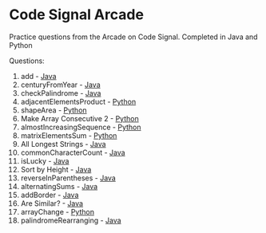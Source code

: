 # Code Signal Arcade

Practice questions from the Arcade on Code Signal. Completed in Java and Python

Questions:

1. add - [Java](add.java)
2. centuryFromYear - [Java](centuryFromYear.java)
3. checkPalindrome - [Java](checkPalindrome.java)
4. adjacentElementsProduct - [Python](adjacentElementsProduct.py)
5. shapeArea - [Python](shapeArea.py)
6. Make Array Consecutive 2 - [Python](makeArrayConsecutive2.py)
7. almostIncreasingSequence - [Python](almostIncreasingSequence.py)
8. matrixElementsSum - [Python](matrixElementsSum.py)
9. All Longest Strings - [Java](allLongestStrings.java)
10. commonCharacterCount - [Java](commonCharacterCount.java)
11. isLucky - [Java](isLucky.java)
12. Sort by Height - [Java](sortByHeight.java)
13. reverseInParentheses - [Java](reverseInParentheses.java)
14. alternatingSums - [Java](alternatingSums.java)
15. addBorder - [Java](addBorder.java)
16. Are Similar? - [Java](areSimilar.java)
17. arrayChange - [Python](arrayChange.py)
18. palindromeRearranging - [Java](palindromeRearranging.java)
